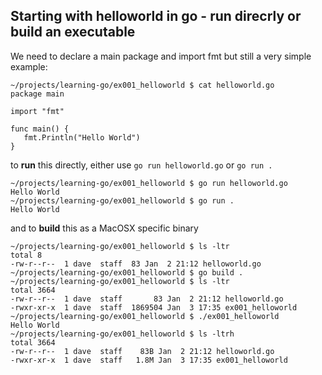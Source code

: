 
## Starting with helloworld in go - run direcrly or build an executable

We need to declare a main package and import fmt but still a very simple example:

```
~/projects/learning-go/ex001_helloworld $ cat helloworld.go
package main

import "fmt"

func main() {
   fmt.Println("Hello World")
}
```

to **run** this directly, either use `go run helloworld.go` or `go run .`
``` 
~/projects/learning-go/ex001_helloworld $ go run helloworld.go
Hello World
~/projects/learning-go/ex001_helloworld $ go run .
Hello World
```
and to **build** this as a MacOSX specific binary
```
~/projects/learning-go/ex001_helloworld $ ls -ltr
total 8
-rw-r--r--  1 dave  staff  83 Jan  2 21:12 helloworld.go
~/projects/learning-go/ex001_helloworld $ go build .
~/projects/learning-go/ex001_helloworld $ ls -ltr
total 3664
-rw-r--r--  1 dave  staff       83 Jan  2 21:12 helloworld.go
-rwxr-xr-x  1 dave  staff  1869504 Jan  3 17:35 ex001_helloworld
~/projects/learning-go/ex001_helloworld $ ./ex001_helloworld
Hello World
~/projects/learning-go/ex001_helloworld $ ls -ltrh
total 3664
-rw-r--r--  1 dave  staff    83B Jan  2 21:12 helloworld.go
-rwxr-xr-x  1 dave  staff   1.8M Jan  3 17:35 ex001_helloworld
```




